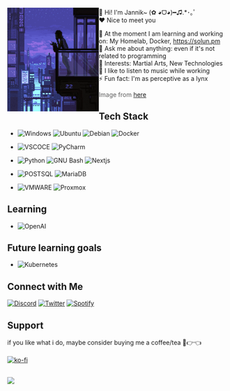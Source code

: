 <div>
<p float="left">
<img src='purple.gif' width='210' align="left">
<p float="left">

  👋 Hi! I'm Jannik~ (✿ ◕ᗜ◕)━♫.*･｡ﾟ \
  ❤ Nice to meet you

  🌱 At the moment I am learning and working on: My Homelab, Docker, https://solun.pm \
  💬 Ask me about anything: even if it's not related to programming \
  💜 Interests: Martial Arts, New Technologies \
  🎵 I like to listen to music while working \
  ⚡ Fun fact: I'm as perceptive as a lynx 
 
>> Image from [here](https://i.pinimg.com/originals/10/d5/1a/10d51aa37731b05a5d085e15186e211c.gif) 
  

<!-- https://github.com/Ileriayo/markdown-badges -->
</div>

## Tech Stack

* ![Windows](https://img.shields.io/badge/Windows-0078D6?style=for-the-badge&logo=windows&logoColor=white)
  ![Ubuntu](https://img.shields.io/badge/Ubuntu-E95420?style=for-the-badge&logo=ubuntu&logoColor=white)
  ![Debian](https://img.shields.io/badge/Debian-D70A53?style=for-the-badge&logo=debian&logoColor=white)
  ![Docker](https://img.shields.io/static/v1?style=for-the-badge&message=Docker&color=2496ED&logo=Docker&logoColor=FFFFFF&label=)
*  ![VSCOCE](https://img.shields.io/badge/VSCode-0078D4?style=for-the-badge&logo=visual%20studio%20code&logoColor=white)
 ![PyCharm](https://img.shields.io/badge/pycharm-143?style=for-the-badge&logo=pycharm&logoColor=black&color=black&labelColor=green)


* ![Python](https://img.shields.io/badge/Python-14354c?style=for-the-badge&logo=python&logoColor=ffffff)
 ![GNU Bash](https://img.shields.io/static/v1?style=for-the-badge&message=GNU+Bash&color=4EAA25&logo=GNU+Bash&logoColor=FFFFFF&label=)
![Nextjs](https://img.shields.io/badge/next.js-000000?style=for-the-badge&logo=nextdotjs&logoColor=white)


* ![POSTSQL](https://img.shields.io/badge/PostgreSQL-316192?style=for-the-badge&logo=postgresql&logoColor=white)
  ![MariaDB](https://img.shields.io/static/v1?style=for-the-badge&message=MariaDB&color=003545&logo=MariaDB&logoColor=FFFFFF&label=)
* ![VMWARE](https://img.shields.io/badge/VMWARE-%230072C6.svg?style=for-the-badge&logo=vmware&logoColor=white)
  ![Proxmox](https://img.shields.io/static/v1?style=for-the-badge&message=Proxmox&color=E57000&logo=Proxmox&logoColor=FFFFFF&label=)
  <!--
  ![Heroku](https://img.shields.io/badge/Heroku-430098?style=for-the-badge&logo=heroku&logoColor=white)
  ![Replit](https://img.shields.io/badge/replit-667881?style=for-the-badge&logo=replit&logoColor=white) -->

## Learning

* ![OpenAI](https://img.shields.io/static/v1?style=for-the-badge&message=Deep+Learning&color=412991&logo=OpenAI&logoColor=FFFFFF&label=)

## Future learning goals
  
* ![Kubernetes](https://img.shields.io/static/v1?style=for-the-badge&message=Kubernetes&color=326CE5&logo=Kubernetes&logoColor=FFFFFF&label=)

## Connect with Me

  [![Discord](https://img.shields.io/badge/Discord-5865F2?style=for-the-badge&logo=discord&logoColor=white)](https://discord.com/users/372267836070166533)
  [![Twitter](https://img.shields.io/badge/Twitter-1DA1F2?style=for-the-badge&logo=twitter&logoColor=white)](https://twitter.com/hijannikschrdr)
  [![Spotify](https://img.shields.io/badge/Spotify-1ED760?&style=for-the-badge&logo=spotify&logoColor=white)](https://open.spotify.com/user/tw9pp3qwu6w8d8jk45x0udcfp?si=1ae9768a4cdd41b5)

## Support

  <!-- ko-fi badge -->
  if you like what i do, maybe consider buying me a coffee/tea 🥺👉👈<br><br>
  [![ko-fi](https://ko-fi.com/img/githubbutton_sm.svg)](https://ko-fi.com/hijannikschroeder)
  <br><br>

  <picture>
<source
  srcset="https://github-readme-stats-eight-ashy.vercel.app/api?username=jannik-schroeder&show_icons=true&theme=dark"
  media="(prefers-color-scheme: dark)"
/>
<source
  srcset="https://github-readme-stats-eight-ashy.vercel.app/api?username=jannik-schroeder&show_icons=true"
  media="(prefers-color-scheme: light), (prefers-color-scheme: no-preference)"
/>
<img src="github-readme-stats-eight-ashy.vercel.app/api?username=jannik-schroeder&show_icons=true" />
</picture>
  

